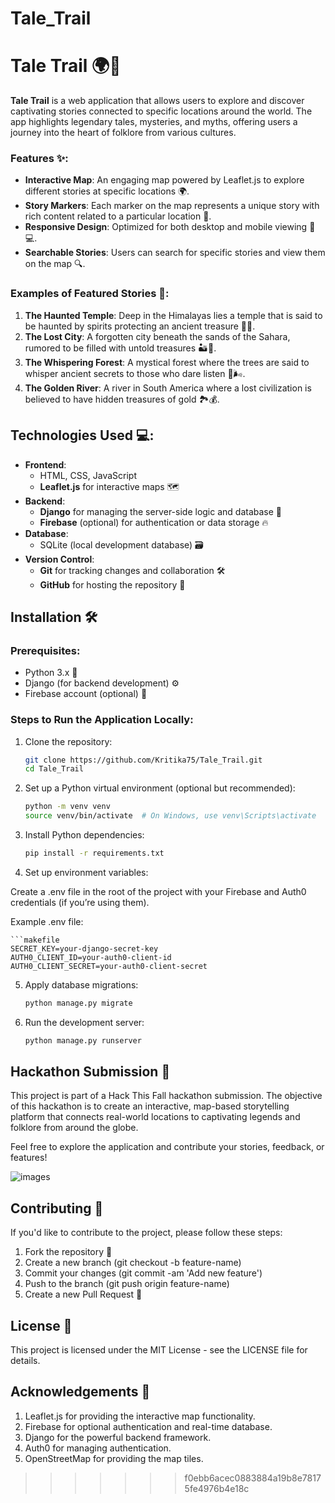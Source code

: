 
# Tale_Trail

# Tale Trail 🌍📖

**Tale Trail** is a web application that allows users to explore and discover captivating stories connected to specific locations around the world. The app highlights legendary tales, mysteries, and myths, offering users a journey into the heart of folklore from various cultures.

### Features ✨:
- **Interactive Map**: An engaging map powered by Leaflet.js to explore different stories at specific locations 🌍.
- **Story Markers**: Each marker on the map represents a unique story with rich content related to a particular location 📍.
- **Responsive Design**: Optimized for both desktop and mobile viewing 📱💻.
- **Searchable Stories**: Users can search for specific stories and view them on the map 🔍.

### Examples of Featured Stories 📜:
1. **The Haunted Temple**: Deep in the Himalayas lies a temple that is said to be haunted by spirits protecting an ancient treasure 🏯👻.
2. **The Lost City**: A forgotten city beneath the sands of the Sahara, rumored to be filled with untold treasures 🏜️💎.
3. **The Whispering Forest**: A mystical forest where the trees are said to whisper ancient secrets to those who dare listen 🌳🌬️.
4. **The Golden River**: A river in South America where a lost civilization is believed to have hidden treasures of gold 🏞️💰.

## Technologies Used 💻:
- **Frontend**:
  - HTML, CSS, JavaScript
  - **Leaflet.js** for interactive maps 🗺️
- **Backend**:
  - **Django** for managing the server-side logic and database 🐍
  - **Firebase** (optional) for authentication or data storage 🔥
- **Database**:
  - SQLite (local development database) 🗃️
- **Version Control**:
  - **Git** for tracking changes and collaboration 🛠️
  - **GitHub** for hosting the repository 🚀

## Installation 🛠️

### Prerequisites:
- Python 3.x 🐍
- Django (for backend development) ⚙️
- Firebase account (optional) 🔑

### Steps to Run the Application Locally:

1. Clone the repository:
   ```bash
   git clone https://github.com/Kritika75/Tale_Trail.git
   cd Tale_Trail

2. Set up a Python virtual environment (optional but recommended):
   ```bash
   python -m venv venv
   source venv/bin/activate  # On Windows, use venv\Scripts\activate

3. Install Python dependencies:
   ```bash
   pip install -r requirements.txt

4. Set up environment variables:

Create a .env file in the root of the project with your Firebase and Auth0 credentials (if you’re using them).

Example .env file:

    ```makefile
    SECRET_KEY=your-django-secret-key
    AUTH0_CLIENT_ID=your-auth0-client-id
    AUTH0_CLIENT_SECRET=your-auth0-client-secret

5. Apply database migrations:

   ```bash
   python manage.py migrate

6. Run the development server:

   ```bash
   python manage.py runserver

## Hackathon Submission 🎉
This project is part of a Hack This Fall hackathon submission. The objective of this hackathon is to create an interactive, map-based storytelling platform that connects real-world locations to captivating legends and folklore from around the globe.

Feel free to explore the application and contribute your stories, feedback, or features!

![images](https://github.com/user-attachments/assets/3faa92d2-eb45-41e0-ac02-cd29c06ff326)

## Contributing 🤝

If you'd like to contribute to the project, please follow these steps:

1. Fork the repository 🍴
2. Create a new branch (git checkout -b feature-name)
3. Commit your changes (git commit -am 'Add new feature')
4. Push to the branch (git push origin feature-name)
5. Create a new Pull Request 🔄

## License 📜

This project is licensed under the MIT License - see the LICENSE file for details.

## Acknowledgements 🙏

1. Leaflet.js for providing the interactive map functionality.
2. Firebase for optional authentication and real-time database.
3. Django for the powerful backend framework.
4. Auth0 for managing authentication.
5. OpenStreetMap for providing the map tiles.






>>>>>>> f0ebb6acec0883884a19b8e78175fe4976b4e18c
